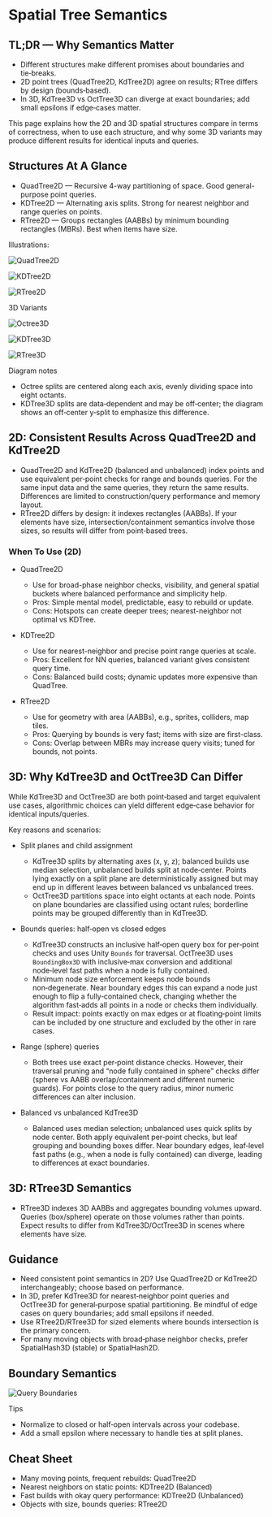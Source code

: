 # Spatial Tree Semantics

## TL;DR — Why Semantics Matter

- Different structures make different promises about boundaries and tie‑breaks.
- 2D point trees (QuadTree2D, KdTree2D) agree on results; RTree differs by design (bounds‑based).
- In 3D, KdTree3D vs OctTree3D can diverge at exact boundaries; add small epsilons if edge‑cases matter.

This page explains how the 2D and 3D spatial structures compare in terms of correctness, when to use each structure, and why some 3D variants may produce different results for identical inputs and queries.

## Structures At A Glance

- QuadTree2D — Recursive 4-way partitioning of space. Good general-purpose point queries.
- KDTree2D — Alternating axis splits. Strong for nearest neighbor and range queries on points.
- RTree2D — Groups rectangles (AABBs) by minimum bounding rectangles (MBRs). Best when items have size.

Illustrations:

![QuadTree2D](Docs/Images/quadtree_2d.svg)

![KDTree2D](Docs/Images/kdtree_2d.svg)

![RTree2D](Docs/Images/rtree_2d.svg)

3D Variants

![Octree3D](Docs/Images/octree_3d.svg)

![KDTree3D](Docs/Images/kdtree_3d.svg)

![RTree3D](Docs/Images/rtree_3d.svg)

Diagram notes
- Octree splits are centered along each axis, evenly dividing space into eight octants.
- KDTree3D splits are data‑dependent and may be off‑center; the diagram shows an off‑center y‑split to emphasize this difference.

## 2D: Consistent Results Across QuadTree2D and KdTree2D

- QuadTree2D and KdTree2D (balanced and unbalanced) index points and use equivalent per‑point checks for range and bounds queries. For the same input data and the same queries, they return the same results. Differences are limited to construction/query performance and memory layout.
- RTree2D differs by design: it indexes rectangles (AABBs). If your elements have size, intersection/containment semantics involve those sizes, so results will differ from point‑based trees.

### When To Use (2D)

- QuadTree2D
  - Use for broad-phase neighbor checks, visibility, and general spatial buckets where balanced performance and simplicity help.
  - Pros: Simple mental model, predictable, easy to rebuild or update.
  - Cons: Hotspots can create deeper trees; nearest-neighbor not optimal vs KDTree.

- KDTree2D
  - Use for nearest-neighbor and precise point range queries at scale.
  - Pros: Excellent for NN queries, balanced variant gives consistent query time.
  - Cons: Balanced build costs; dynamic updates more expensive than QuadTree.

- RTree2D
  - Use for geometry with area (AABBs), e.g., sprites, colliders, map tiles.
  - Pros: Querying by bounds is very fast; items with size are first-class.
  - Cons: Overlap between MBRs may increase query visits; tuned for bounds, not points.

## 3D: Why KdTree3D and OctTree3D Can Differ

While KdTree3D and OctTree3D are both point‑based and target equivalent use cases, algorithmic choices can yield different edge‑case behavior for identical inputs/queries.

Key reasons and scenarios:

- Split planes and child assignment
  - KdTree3D splits by alternating axes (x, y, z); balanced builds use median selection, unbalanced builds split at node‑center. Points lying exactly on a split plane are deterministically assigned but may end up in different leaves between balanced vs unbalanced trees.
  - OctTree3D partitions space into eight octants at each node. Points on plane boundaries are classified using octant rules; borderline points may be grouped differently than in KdTree3D.

- Bounds queries: half‑open vs closed edges
  - KdTree3D constructs an inclusive half‑open query box for per‑point checks and uses Unity `Bounds` for traversal. OctTree3D uses `BoundingBox3D` with inclusive‑max conversion and additional node‑level fast paths when a node is fully contained.
  - Minimum node size enforcement keeps node bounds non‑degenerate. Near boundary edges this can expand a node just enough to flip a fully‑contained check, changing whether the algorithm fast‑adds all points in a node or checks them individually.
  - Result impact: points exactly on max edges or at floating‑point limits can be included by one structure and excluded by the other in rare cases.

- Range (sphere) queries
  - Both trees use exact per‑point distance checks. However, their traversal pruning and “node fully contained in sphere” checks differ (sphere vs AABB overlap/containment and different numeric guards). For points close to the query radius, minor numeric differences can alter inclusion.

- Balanced vs unbalanced KdTree3D
  - Balanced uses median selection; unbalanced uses quick splits by node center. Both apply equivalent per‑point checks, but leaf grouping and bounding boxes differ. Near boundary edges, leaf‑level fast paths (e.g., when a node is fully contained) can diverge, leading to differences at exact boundaries.

## 3D: RTree3D Semantics

- RTree3D indexes 3D AABBs and aggregates bounding volumes upward. Queries (box/sphere) operate on those volumes rather than points. Expect results to differ from KdTree3D/OctTree3D in scenes where elements have size.

## Guidance

- Need consistent point semantics in 2D? Use QuadTree2D or KdTree2D interchangeably; choose based on performance.
- In 3D, prefer KdTree3D for nearest‑neighbor point queries and OctTree3D for general‑purpose spatial partitioning. Be mindful of edge cases on query boundaries; add small epsilons if needed.
- Use RTree2D/RTree3D for sized elements where bounds intersection is the primary concern.
- For many moving objects with broad‑phase neighbor checks, prefer SpatialHash3D (stable) or SpatialHash2D.

## Boundary Semantics

![Query Boundaries](Docs/Images/query_boundaries.svg)

Tips
- Normalize to closed or half‑open intervals across your codebase.
- Add a small epsilon where necessary to handle ties at split planes.

## Cheat Sheet

- Many moving points, frequent rebuilds: QuadTree2D
- Nearest neighbors on static points: KDTree2D (Balanced)
- Fast builds with okay query performance: KDTree2D (Unbalanced)
- Objects with size, bounds queries: RTree2D
